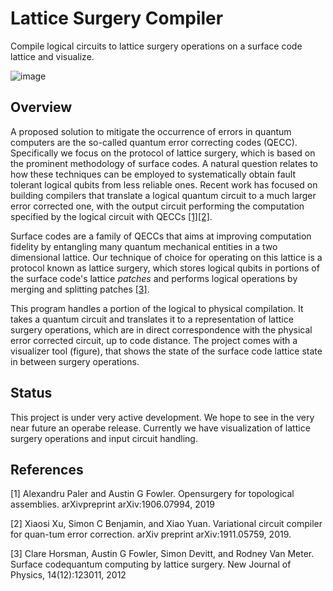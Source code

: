 # Lattice Surgery Compiler

Compile logical circuits to lattice surgery operations on a surface code lattice and visualize.

![image](https://user-images.githubusercontent.com/36427091/104856854-98ca5600-58c9-11eb-9599-286c1d5a4736.png)

## Overview 
A proposed solution to mitigate the occurrence of errors in quantum computers are the so-called quantum error correcting codes (QECC). Specifically we focus on the protocol of lattice surgery, which is based on the prominent methodology of surface codes. A natural question relates to how these techniques can be employed to systematically obtain fault tolerant logical qubits from less reliable ones. Recent work has focused on building compilers that translate a logical quantum circuit to a much larger error corrected one, with the output circuit performing the computation specified by the logical circuit with QECCs [[1]](#1)[[2]](#2). 

Surface codes are a family of QECCs that aims at improving computation fidelity by entangling many quantum mechanical entities in a two dimensional lattice. Our technique of choice for operating on this lattice is a protocol known as lattice surgery, which stores logical qubits in portions of the surface code's lattice *patches* and performs logical operations by merging and splitting patches [[3]](#3).

This program handles a portion of the logical to physical compilation. It takes a quantum circuit and translates it to a representation of lattice surgery operations, which are in direct correspondence with the physical error corrected circuit, up to code distance. The project comes with a visualizer tool (figure), that shows the state of the surface code lattice state in between surgery operations.


## Status
This project is under very active development. We hope to see in the very near future an operabe release. Currently we have visualization of lattice surgery operations and input circuit handling.

## References
<a id="1">[1]</a> 
Alexandru Paler and Austin G Fowler. 
Opensurgery for topological assemblies.
arXivpreprint arXiv:1906.07994, 2019

<a id="2">[2]</a> 
Xiaosi Xu, Simon C Benjamin, and Xiao Yuan.
Variational circuit compiler for quan-tum error correction.
arXiv preprint arXiv:1911.05759, 2019.

<a id="3">[3]</a> 
Clare Horsman, Austin G Fowler, Simon Devitt, and Rodney Van Meter.
Surface codequantum computing by lattice surgery.
New Journal of Physics, 14(12):123011, 2012
